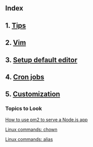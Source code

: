 ## Index

## 1. <a href="tips.md">Tips</a>
## 2. <a href="vim.md">Vim</a>
## 3. <a href="editor.md">Setup default editor</a>
## 4. <a href="cron.md">Cron jobs</a>
## 5. [Customization](./customization/1.md)


### Topics to Look 

[How to use pm2 to serve a Node.js app](./Hosting/pm2.md)

[Linux commands: chown](./commands/chown.md)

[Linux commands: alias](./commands/alias.md)